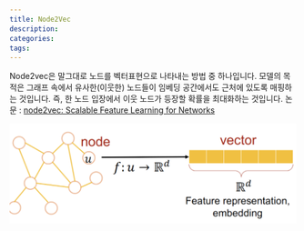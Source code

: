 ```yaml
---
title: Node2Vec
description:
categories:
tags:
---
```


Node2vec은 말그대로 노드를 벡터표현으로 나타내는 방법 중 하나입니다. 모델의 목적은 그래프 속에서 유사한(이웃한) 노드들이 임베딩 공간에서도 근처에 있도록 매핑하는 것입니다. 즉, 한 노드 입장에서 이웃 노드가 등장할 확률을 최대화하는 것입니다.
논문 : [node2vec: Scalable Feature Learning for Networks](https://arxiv.org/abs/1607.00653)


![0](/assets/images/node2vec0.png)




